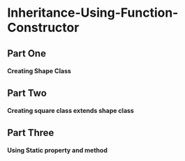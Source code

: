 # Inheritance-Using-Function-Constructor
## Part One
#### Creating Shape Class
## Part Two
#### Creating square class extends shape class
## Part Three
#### Using Static property and method
